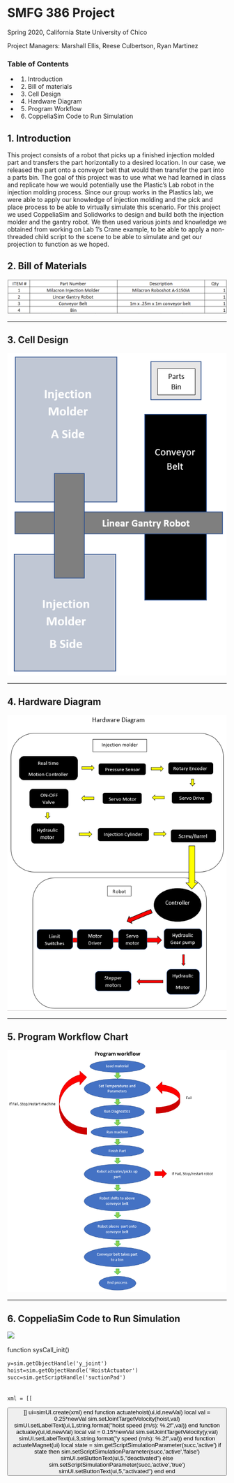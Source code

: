 # SMFG 386 Project

Spring 2020, California State University of Chico

Project Managers: Marshall Ellis, Reese Culbertson, Ryan Martinez 

### Table of Contents
- 1. Introduction
- 2. Bill of materials
- 3. Cell Design
- 4. Hardware Diagram
- 5. Program Workflow
- 6. CoppeliaSim Code to Run Simulation


## 1. Introduction
This project consists of a robot that picks up a finished injection molded part and transfers the part horizontally to a desired location. In our case, we released the part onto a conveyor belt that would then transfer the part into a parts bin. The goal of this project was to use what we had learned in class and replicate how we would potentially use the Plastic’s Lab robot in the injection molding process. Since our group works in the Plastics lab, we were able to apply our knowledge of injection molding and the pick and place process to be able to virtually simulate this scenario. For this project we used CoppeliaSim and Solidworks to design and build both the injection molder and the gantry robot. We then used various joints and knowledge we obtained from working on Lab 1’s Crane example, to be able to apply a non-threaded child script to the scene to be able to simulate and get our projection to function as we hoped. 

## 2. Bill of Materials

![](bompic.png)

----------------------------------------------------------------------------------
## 3. Cell Design

![](Cell_dsign.png)

-----------------------------------------------------------------------------------------------------
## 4. Hardware Diagram

![](hdwr_Diag.png) 

-----------------------------------------------------------------------------------------------------

## 5. Program Workflow Chart

![](Prog_Workflow.png)

--------------------------------------------------

## 6. CoppeliaSim Code to Run Simulation

![](Gifofsim.gif)

function sysCall_init()

    y=sim.getObjectHandle('y_joint')
    hoist=sim.getObjectHandle('HoistActuator')
    succ=sim.getScriptHandle('suctionPad')
    
    
    xml = [[
<ui title="speed control" closeable="true" resizable="false" activate="false">
    <group layout="form" flat="true">
        <label text="y speed (m/s): 0.00" id="3"/>
        <hslider tick-position="above" tick-interval="1" minimum="-5" maximum="5" on-change="actuatey" id="2"/>
        <label text="hoist speed (m/s): 0.00" id="1"/>
        <hslider tick-position="above" tick-interval="1" minimum="-5" maximum="5" on-change="actuatehoist" id="4"/>
        <label text="Magnet" id="5"/>
        <button text="deactivate" on-click="actuateMagnet" checkable="true" id="6"/>
    </group>
    <label text="" style="* {margin-left: 400px;}"/>
</ui>
]]
        ui=simUI.create(xml)
end
function actuatehoist(ui,id,newVal)
 local val = 0.25*newVal
    sim.setJointTargetVelocity(hoist,val)
    simUI.setLabelText(ui,1,string.format("hoist speed (m/s): %.2f",val))
end
function actuatey(ui,id,newVal)
 local val = 0.15*newVal
    sim.setJointTargetVelocity(y,val)
    simUI.setLabelText(ui,3,string.format("y speed (m/s): %.2f",val))
end
function actuateMagnet(ui)
    local state = sim.getScriptSimulationParameter(succ,'active')
    if state then
        sim.setScriptSimulationParameter(succ,'active','false')
        simUI.setButtonText(ui,5,"deactivated")
    else
        sim.setScriptSimulationParameter(succ,'active','true')
        simUI.setButtonText(ui,5,"activated")
    end
end
